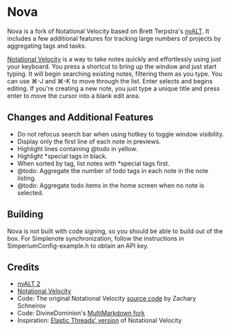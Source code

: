 # Nova

Nova is a fork of Notational Velocity based on Brett Terpstra's [nvALT][nvalt]. It includes a few additional features for tracking large numbers of projects by aggregating tags and tasks.

[Notational Velocity][notational] is a way to take notes quickly and effortlessly using just your keyboard. You press a shortcut to bring up the window and just start typing. It will begin searching existing notes, filtering them as you type. You can use &#x2318;-J and &#x2318;-K to move through the list. Enter selects and begins editing. If you're creating a new note, you just type a unique title and press enter to move the cursor into a blank edit area.

## Changes and Additional Features

* Do not refocus search bar when using hotkey to toggle window visibility.
* Display only the first line of each note in previews.
* Highlight lines containing @todo in yellow.
* Highlight *special tags in black.
* When sorted by tag, list notes with *special tags first.
* @todo: Aggregate the number of todo tags in each note in the note listing.
* @todo: Aggregate todo items in the home screen when no note is selected.

## Building

Nova is not built with code signing, so you should be able to build out of the box. For Simplenote synchronization, follow the instructions in SimperiumConfig-example.h to obtain an API key.

## Credits

* [nvALT 2][nvalt]
* [Notational Velocity][notational]
* Code: The original Notational Velocity [source code][original source] by Zachary Schneirov
* Code: DivineDominion's [MultiMarkdown fork][DivineDominion]
* Inspiration: [Elastic Threads' version](http://elasticthreads.tumblr.com/nv) of Notational Velocity

[nvalt]: http://brettterpstra.com/projects/nvalt/
[notational]: http://notational.net/
[original source]: https://github.com/scrod/nv
[DivineDominion]: https://github.com/DivineDominion/nv

